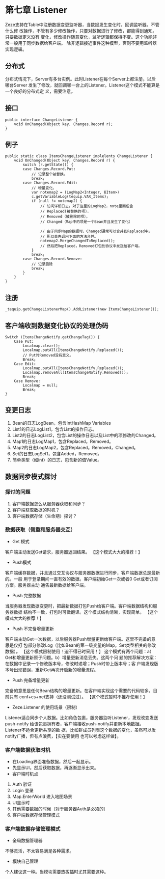 # 第七章 Listener

Zeze支持在Table中注册数据变更监听器，当数据发生变化时，回调监听器。不管什么修
改操作，不管有多少修改操作，只要对数据进行了修改，都能得到通知。只要数据定义没有
变化，修改操作随意变化，监听逻辑都保持不变。这个功能非常一般用于同步数据给客户端。
除非逻辑接近事件这种模型，否则不要用监听器实现逻辑。
## 分布式
分布式情况下，Server有多台实例。此时Listener在每个Server上都注册。以后哪台Server
发生了修改，就回调哪一台上的Listener。Listener这个模式不能算是一个良好的分布式定
义，需要注意。
## 接口
```
public interface ChangeListener {
    void OnChanged(Object key, Changes.Record r);
}
```
## 例子
```
public static class ItemsChangeListener implelents ChangeListener {
    void OnChanged(Object key, Changes.Record r) {
        switch (r.getState()) {
        case Changes.Record.Put:
            // 记录整个被替换。
            break;
        case Changes.Record.Edit:
            // 增量变化，
            var notemap2 = (LogMap2<Integer, BItem>)
            c.getVariableLog(tequip.VAR_Items);
            if (null != notemap2) {
                // 访问详细日志。对于这里的LogMap2，note里面包含
                // Replaced(被替换的项)，
                // Removed（被删除的项），
                // Changed（Map中的项是一个Bean并且发生了变化）

                // 由于同步Map的数据时，Changed通常可以合并到Replaced中。
                // 所以首先调用下面的方法合并。
                notemap2.MergeChangedToReplaced();
                // 然后把Replaced，Removed打包到协议中发送给客户端。
            }
            break;
        case Changes.Record.Remove:
            // 记录删除
            break;
		}
	}
}
```
## 注册
```
_tequip.getChangeListenerMap().AddListener(new ItemsChangeListener());
```
## 客户端收到数据变化协议的处理伪码
```
Switch (ItemsChangeNotify.getChangeTag()) {
    Case Put:
        Localmap.clear();
        Localmap.putAll(ItemsChangeNotify.Replaced());
        // Put时Removed没有意义。
        Break;
    Case Edit:
        Localmap.putAll(ItemsChangeNotify.Replaced());
        Localmap.removeAll(ItemsChangeNotify.Removed());
        Break;
    Case Remove:
        Localmap = null;
        Break;
}
```
## 变更日志
1.	Bean的日志LogBean，包含IntHashMap<Log> Variables
2.	List1的日志LogList1，包含List的操作日志。
3.	List2的日志LogList2，包含List的操作日志以及List中的项修改的Changed。
4.	Map1的日志LogMap1，包含Replaced，Removed。
5.	Map2的日志LogMap2，包含Replaced，Removed，Changed。
6.	Set的日志LogSet1，包含Added，Removed。
7.	简单类型（如int）的日志，包含新的值Value。

## 数据同步模式探讨
### 探讨的问题

1.	客户端数据怎么从服务器获取和同步？
2.	客户端获取数据的时机？
3.	客户端数据存储（生命期）探讨？

### 数据获取（侧重和服务器交互）

* Get 模式

客户端主动发送Get请求，服务器返回结果。
【这个模式大大的推荐！】

* Push模式

客户端缓存数据，并且通过交互协议与服务器数据进行同步，客户端数据总是最新的。一般
用于登录期间一直有效的数据。客户端初始Get一次或者0 Get或者订阅方案。服务器主动
通告最新数据给客户端。

* Push 完整数据

当服务器发现数据变更时，把最新数据打包Push给客户端。客户端数据结构和服务器数据
结构不一致，打包时可做翻译。这个模式结构清晰，实现简单。
【这个模式大大的推荐！】

* Push 不完备增量更新

客户端主动Get一次数据，以后服务器Push增量更新给客户端。这里不完备的意思是仅打
包部分修改Log（比如Bean的第一级变量的Map，Set类型相关的修改数据）。
【这个模式限制使用！迫不得已时采用！】
这个模式有两个问题：a）Get和增量更新原子问题。b）增量更新消息丢失。这两个问
题的推荐解决方案：在数据中记录一个修改版本号，修改时递增；Push时带上版本号；客
户端发现版本号出现错误，重新Get再次开启新的增量流程。

* Push 完备增量更新

完备的意思是任何Bean结构的增量更新。在客户端实现这个需要的代码较多。目前只有
conf+cs+net支持（还没测试过）。
【这个模式暂时不推荐使用！】

* Zeze.Listener 的使用场景（限制）

Listener适合同步个人数据。比如角色包裹，服务器监听Listener，发现改变发送push-notify
给该包裹拥有者，客户端接收push-notify并更新本地数据。Listener不适合更新共享的数
据，比如群成员列表这个数据的变化，虽然可以发notify广播，但有点浪费，【实在要使用
也可以考虑这样做】。

### 客户端数据获取时机
* 在Loading界面准备数据，然后一起显示。
* 先显示UI，然后获取数据，再逐渐显示出来。
* 客户端时机点
1.	Auth 验证
2.	Login 登录
3.	Map.EnterWorld 进入地图场景
4.	UI显示时
5.	其他需要数据的时候（对于服务器Auth是必须的）
6.	客户端数据存储管理模式
### 客户端数据存储管理模式
* 全局数据管理器

不够灵活，不太容易满足各种需求。

* 模块自己管理

个人建议这一种。当模块需要热拔插时尤其需要这种。
